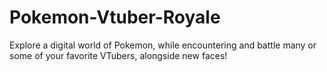 # Pokemon-Vtuber-Royale
Explore a digital world of Pokemon, while encountering and battle many or some of your favorite VTubers, alongside new faces!
